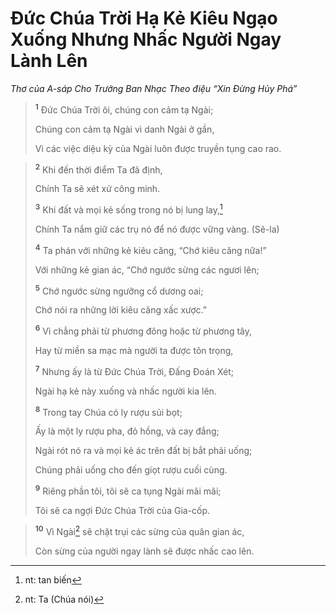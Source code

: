 # Ðức Chúa Trời Hạ Kẻ Kiêu Ngạo Xuống Nhưng Nhấc Người Ngay Lành Lên
*Thơ của A-sáp Cho Trưởng Ban Nhạc Theo điệu “Xin Ðừng Hủy Phá”*

> <sup><b>1</b></sup> Ðức Chúa Trời ôi, chúng con cảm tạ Ngài;
> 
> Chúng con cảm tạ Ngài vì danh Ngài ở gần,
> 
> Vì các việc diệu kỳ của Ngài luôn được truyền tụng cao rao.
>


> <sup><b>2</b></sup> Khi đến thời điểm Ta đã định,
> 
> Chính Ta sẽ xét xử công minh.
> 
> <sup><b>3</b></sup> Khi đất và mọi kẻ sống trong nó bị lung lay,[^1]
> 
> Chính Ta nắm giữ các trụ nó để nó được vững vàng. (Sê-la)
> 
> <sup><b>4</b></sup> Ta phán với những kẻ kiêu căng, “Chớ kiêu căng nữa!”
> 
> Với những kẻ gian ác, “Chớ ngước sừng các ngươi lên;
> 
> <sup><b>5</b></sup> Chớ ngước sừng ngưỡng cổ dương oai;
> 
> Chớ nói ra những lời kiêu căng xấc xược.”
> 
> <sup><b>6</b></sup> Vì chẳng phải từ phương đông hoặc từ phương tây,
> 
> Hay từ miền sa mạc mà người ta được tôn trọng,
> 
> <sup><b>7</b></sup> Nhưng ấy là từ Ðức Chúa Trời, Ðấng Ðoán Xét;
> 
> Ngài hạ kẻ này xuống và nhấc người kia lên.
> 
> <sup><b>8</b></sup> Trong tay Chúa có ly rượu sủi bọt;
> 
> Ấy là một ly rượu pha, đỏ hồng, và cay đắng;
> 
> Ngài rót nó ra và mọi kẻ ác trên đất bị bắt phải uống;
> 
> Chúng phải uống cho đến giọt rượu cuối cùng.
> 
> <sup><b>9</b></sup> Riêng phần tôi, tôi sẽ ca tụng Ngài mãi mãi;
> 
> Tôi sẽ ca ngợi Ðức Chúa Trời của Gia-cốp.
>


> <sup><b>10</b></sup> Vì Ngài[^2] sẽ chặt trụi các sừng của quân gian ác,
> 
> Còn sừng của người ngay lành sẽ được nhấc cao lên.
>

[^1]: nt: tan biến
[^2]: nt: Ta (Chúa nói)
